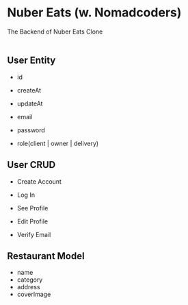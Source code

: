 # Nuber Eats (w. Nomadcoders)

The Backend of Nuber Eats Clone
<br/>
<br/>

## User Entity

- id
- createAt
- updateAt

- email
- password
- role(client | owner | delivery)

## User CRUD

- Create Account
- Log In
- See Profile

- Edit Profile
- Verify Email

## Restaurant Model

- name
- category
- address
- coverImage
